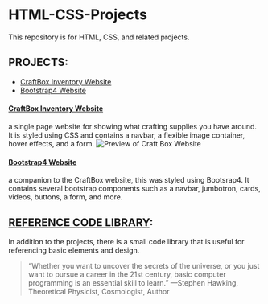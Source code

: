 # HTML-CSS-Projects
This repository is for HTML, CSS, and related projects.

## PROJECTS:
- [CraftBox Inventory Website](https://github.com/serengetijade/HTMLandCSS/tree/main/projects/HTMLandCSSWebsite)
- [Bootstrap4 Website](https://github.com/serengetijade/HTMLandCSS/tree/main/projects/Bootstrap4Project)

#### [CraftBox Inventory Website](https://github.com/serengetijade/HTMLandCSS/tree/main/projects/HTMLandCSSWebsite)
a single page website for showing what crafting supplies you have around. It is styled using CSS and contains a navbar, a flexible image container, hover effects, and a form. 
![Preview of Craft Box Website](https://raw.githubusercontent.com/serengetijade/HTMLandCSS/main/images/readme1.jpg)

#### [Bootstrap4 Website](https://github.com/serengetijade/HTMLandCSS/tree/main/projects/Bootstrap4Project)
a companion to the CraftBox website, this was styled using Bootsrap4. It contains several bootstrap components such as a navbar, jumbotron, cards, videos, buttons, a form, and more. 


## [REFERENCE CODE LIBRARY](https://github.com/serengetijade/HTMLandCSS/tree/main/html):
In addition to the projects, there is a small code library that is useful for referencing basic elements and design. 


>“Whether you want to uncover the secrets of the universe, or you just want to pursue a career in the 21st century, basic computer programming is an essential skill to learn.”
—Stephen Hawking, Theoretical Physicist, Cosmologist, Author